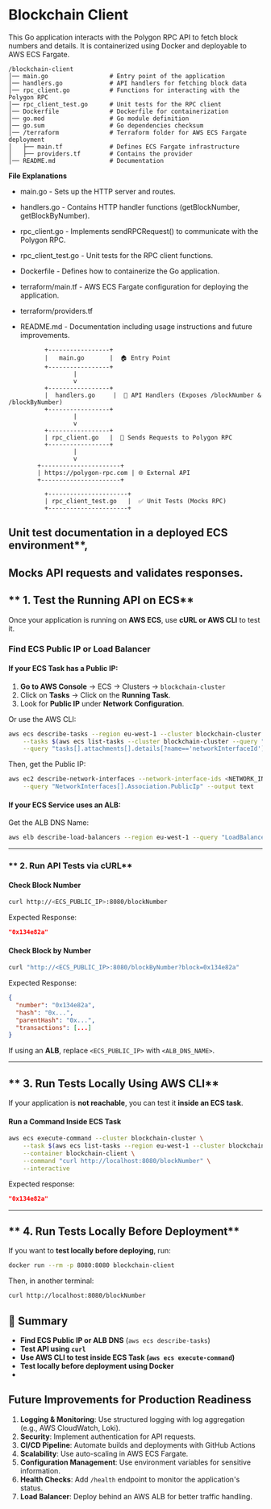 # Blockchain Client

This Go application interacts with the Polygon RPC API to fetch block numbers and details. It is containerized using Docker and deployable to AWS ECS Fargate.

```
/blockchain-client
│── main.go                 # Entry point of the application
│── handlers.go             # API handlers for fetching block data
│── rpc_client.go           # Functions for interacting with the Polygon RPC
│── rpc_client_test.go      # Unit tests for the RPC client
│── Dockerfile              # Dockerfile for containerization
│── go.mod                  # Go module definition
│── go.sum                  # Go dependencies checksum
│── /terraform              # Terraform folder for AWS ECS Fargate deployment
│   ├── main.tf             # Defines ECS Fargate infrastructure
│   ├── providers.tf        # Contains the provider
│── README.md               # Documentation
```


**File Explanations**

* main.go - Sets up the HTTP server and routes.

* handlers.go - Contains HTTP handler functions (getBlockNumber, getBlockByNumber).

* rpc_client.go - Implements sendRPCRequest() to communicate with the Polygon RPC.

* rpc_client_test.go - Unit tests for the RPC client functions.

* Dockerfile - Defines how to containerize the Go application.

* terraform/main.tf - AWS ECS Fargate configuration for deploying the application.

* terraform/providers.tf

* README.md - Documentation including usage instructions and future improvements.

```
          +-----------------+
          |   main.go       |  🏠 Entry Point
          +-----------------+
                  |
                  v
          +-----------------+
          |  handlers.go     |  📡 API Handlers (Exposes /blockNumber & /blockByNumber)
          +-----------------+
                  |
                  v
          +-----------------+
          | rpc_client.go   |  🔗 Sends Requests to Polygon RPC
          +-----------------+
                  |
                  v
        +----------------------+
        | https://polygon-rpc.com | 🌐 External API
        +----------------------+

          +----------------------+
          | rpc_client_test.go   |  ✅ Unit Tests (Mocks RPC)
          +----------------------+
```

## Unit test documentation in a deployed ECS environment**,
## Mocks API requests and validates responses.

## ** 1. Test the Running API on ECS**
Once your application is running on **AWS ECS**, use **cURL or AWS CLI** to test it.

### **Find ECS Public IP or Load Balancer**
#### **If your ECS Task has a Public IP:**
1. **Go to AWS Console** → ECS → Clusters → `blockchain-cluster`
2. Click on **Tasks** → Click on the **Running Task**.
3. Look for **Public IP** under **Network Configuration**.

Or use the AWS CLI:
```sh
aws ecs describe-tasks --region eu-west-1 --cluster blockchain-cluster \
    --tasks $(aws ecs list-tasks --cluster blockchain-cluster --query "taskArns[]" --output text) \
    --query "tasks[].attachments[].details[?name=='networkInterfaceId'].value[]" --output text"
```

Then, get the Public IP:
```sh
aws ec2 describe-network-interfaces --network-interface-ids <NETWORK_INTERFACE_ID> \
    --query "NetworkInterfaces[].Association.PublicIp" --output text
```

#### **If your ECS Service uses an ALB:**
Get the ALB DNS Name:
```sh
aws elb describe-load-balancers --region eu-west-1 --query "LoadBalancerDescriptions[].DNSName"
```

---

### ** 2. Run API Tests via cURL**
#### **Check Block Number**
```sh
curl http://<ECS_PUBLIC_IP>:8080/blockNumber
```
Expected Response:
```json
"0x134e82a"
```

#### **Check Block by Number**
```sh
curl "http://<ECS_PUBLIC_IP>:8080/blockByNumber?block=0x134e82a"
```
Expected Response:
```json
{
  "number": "0x134e82a",
  "hash": "0x...",
  "parentHash": "0x...",
  "transactions": [...]
}
```

If using an **ALB**, replace `<ECS_PUBLIC_IP>` with `<ALB_DNS_NAME>`.

---

## ** 3. Run Tests Locally Using AWS CLI**
If your application is **not reachable**, you can test it **inside an ECS task**.

#### **Run a Command Inside ECS Task**
```sh
aws ecs execute-command --cluster blockchain-cluster \
    --task $(aws ecs list-tasks --region eu-west-1 --cluster blockchain-cluster --query "taskArns[]" --output text) \
    --container blockchain-client \
    --command "curl http://localhost:8080/blockNumber" \
    --interactive
```

Expected response:
```json
"0x134e82a"
```

---

## ** 4. Run Tests Locally Before Deployment**
If you want to **test locally before deploying**, run:

```sh
docker run --rm -p 8080:8080 blockchain-client
```

Then, in another terminal:
```sh
curl http://localhost:8080/blockNumber
```

## **🚀 Summary**
-  **Find ECS Public IP or ALB DNS** (`aws ecs describe-tasks`)
-  **Test API using `curl`**
-  **Use AWS CLI to test inside ECS Task (`aws ecs execute-command`)**
-  **Test locally before deployment using Docker**
- 

## Future Improvements for Production Readiness

1. **Logging & Monitoring**: Use structured logging with log aggregation (e.g., AWS CloudWatch, Loki).
2. **Security**: Implement authentication for API requests.
3. **CI/CD Pipeline**: Automate builds and deployments with GitHub Actions
4. **Scalability**: Use auto-scaling in AWS ECS Fargate.
5. **Configuration Management**: Use environment variables for sensitive information.
6. **Health Checks**: Add `/health` endpoint to monitor the application's status.
7. **Load Balancer**: Deploy behind an AWS ALB for better traffic handling.

